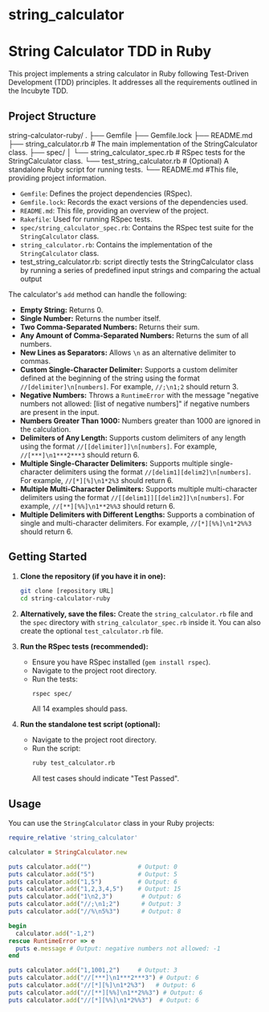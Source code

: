 # string_calculator

# String Calculator TDD  in Ruby

This project implements a string calculator in Ruby following Test-Driven Development (TDD) principles. It addresses all the requirements outlined in the Incubyte TDD.

## Project Structure



string-calculator-ruby/
.
├── Gemfile
├── Gemfile.lock
├── README.md
├── string_calculator.rb              # The main implementation of the StringCalculator class.
├── spec/
│   └── string_calculator_spec.rb     # RSpec tests for the StringCalculator class.
└── test_string_calculator.rb        # (Optional) A standalone Ruby script for running tests.
└── README.md                         #This file, providing project information.

* `Gemfile`: Defines the project dependencies (RSpec).
* `Gemfile.lock`: Records the exact versions of the dependencies used.
* `README.md`: This file, providing an overview of the project.
* `Rakefile`: Used for running RSpec tests.
* `spec/string_calculator_spec.rb`: Contains the RSpec test suite for the `StringCalculator` class.
* `string_calculator.rb`: Contains the implementation of the `StringCalculator` class.
* test_string_calculator.rb: script directly tests the StringCalculator class by running a series of predefined input strings and comparing the actual output 

The calculator's `add` method can handle the following:

* **Empty String:** Returns 0.
* **Single Number:** Returns the number itself.
* **Two Comma-Separated Numbers:** Returns their sum.
* **Any Amount of Comma-Separated Numbers:** Returns the sum of all numbers.
* **New Lines as Separators:** Allows `\n` as an alternative delimiter to commas.
* **Custom Single-Character Delimiter:** Supports a custom delimiter defined at the beginning of the string using the format `//[delimiter]\n[numbers]`. For example, `//;\n1;2` should return 3.
* **Negative Numbers:** Throws a `RuntimeError` with the message "negative numbers not allowed: \[list of negative numbers]" if negative numbers are present in the input.
* **Numbers Greater Than 1000:** Numbers greater than 1000 are ignored in the calculation.
* **Delimiters of Any Length:** Supports custom delimiters of any length using the format `//[[delimiter]]\n[numbers]`. For example, `//[***]\n1***2***3` should return 6.
* **Multiple Single-Character Delimiters:** Supports multiple single-character delimiters using the format `//[delim1][delim2]\n[numbers]`. For example, `//[*][%]\n1*2%3` should return 6.
* **Multiple Multi-Character Delimiters:** Supports multiple multi-character delimiters using the format `//[[delim1]][[delim2]]\n[numbers]`. For example, `//[**][%%]\n1**2%%3` should return 6.
* **Multiple Delimiters with Different Lengths:** Supports a combination of single and multi-character delimiters. For example, `//[*][%%]\n1*2%%3` should return 6.

## Getting Started

1.  **Clone the repository (if you have it in one):**
    ```bash
    git clone [repository URL]
    cd string-calculator-ruby
    ```

2.  **Alternatively, save the files:**
    Create the `string_calculator.rb` file and the `spec` directory with `string_calculator_spec.rb` inside it. You can also create the optional `test_calculator.rb` file.

3.  **Run the RSpec tests (recommended):**
    * Ensure you have RSpec installed (`gem install rspec`).
    * Navigate to the project root directory.
    * Run the tests:
        ```bash
        rspec spec/
        ```
        All 14 examples should pass.

4.  **Run the standalone test script (optional):**
    * Navigate to the project root directory.
    * Run the script:
        ```bash
        ruby test_calculator.rb
        ```
        All test cases should indicate "Test Passed".

## Usage

You can use the `StringCalculator` class in your Ruby projects:

```ruby
require_relative 'string_calculator'

calculator = StringCalculator.new

puts calculator.add("")             # Output: 0
puts calculator.add("5")            # Output: 5
puts calculator.add("1,5")          # Output: 6
puts calculator.add("1,2,3,4,5")    # Output: 15
puts calculator.add("1\n2,3")        # Output: 6
puts calculator.add("//;\n1;2")      # Output: 3
puts calculator.add("//%\n5%3")      # Output: 8

begin
  calculator.add("-1,2")
rescue RuntimeError => e
  puts e.message # Output: negative numbers not allowed: -1
end

puts calculator.add("1,1001,2")     # Output: 3
puts calculator.add("//[***]\n1***2***3") # Output: 6
puts calculator.add("//[*][%]\n1*2%3")   # Output: 6
puts calculator.add("//[**][%%]\n1**2%%3") # Output: 6
puts calculator.add("//[*][%%]\n1*2%%3")  # Output: 6
